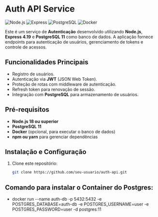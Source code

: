 # Auth API Service

![Node.js](https://img.shields.io/badge/Node.js-18.x-green.svg)
![Express](https://img.shields.io/badge/Express-4.19-blue.svg)
![PostgreSQL](https://img.shields.io/badge/PostgreSQL-11-darkblue.svg)
![Docker](https://img.shields.io/badge/Docker-Supported-lightblue.svg)

Este é um serviço de **Autenticação** desenvolvido utilizando **Node.js**, **Express 4.19** e **PostgreSQL 11** como banco de dados. A aplicação fornece endpoints para autenticação de usuários, gerenciamento de tokens e controle de acessos.

## Funcionalidades Principais

- Registro de usuários.
- Autenticação via **JWT** (JSON Web Token).
- Proteção de rotas com middleware de autenticação.
- Refresh token para renovação de sessão.
- Integração com **PostgreSQL** para armazenamento de usuários.

## Pré-requisitos

- **Node.js 18 ou superior**
- **PostgreSQL 11**
- **Docker** (opcional, para executar o banco de dados)
- **npm ou yarn** para gerenciar dependências

## Instalação e Configuração

1. Clone este repositório:
   ```sh
   git clone https://github.com/seu-usuario/auth-api.git

## Comando para instalar o Container do Postgres:
  - docker run --name auth-db -p 5432:5432 -e POSTGRES_DATABASE=auth-db -e POSTGRES_USERNAME=user -e POSTGRES_PASSWORD=user -d postgres:11
